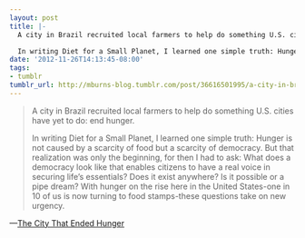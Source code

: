 ```yaml
---
layout: post
title: |-
  A city in Brazil recruited local farmers to help do something U.S. cities have yet to do: end hunger.

  In writing Diet for a Small Planet, I learned one simple truth: Hunger is not caused by a scarcity of food but a scarcity of democracy. But that realization was only the beginning, for then I had to ask: What does a democracy look like that enables citizens to have a real voice in securing life’s essentials? Does it exist anywhere? Is it possible or a pipe dream? With hunger on the rise here in the United States-one in 10 of us is now turning to food stamps-these questions take on new urgency.
date: '2012-11-26T14:13:45-08:00'
tags:
- tumblr
tumblr_url: http://mburns-blog.tumblr.com/post/36616501995/a-city-in-brazil-recruited-local-farmers-to-help
---
```

<blockquote>
A city in Brazil recruited local farmers to help do something U.S. cities have yet to do: end hunger.



In writing Diet for a Small Planet, I learned one simple truth: Hunger is not caused by a scarcity of food but a scarcity of democracy. But that realization was only the beginning, for then I had to ask: What does a democracy look like that enables citizens to have a real voice in securing life&rsquo;s essentials? Does it exist anywhere? Is it possible or a pipe dream? With hunger on the rise here in the United States-one in 10 of us is now turning to food stamps-these questions take on new urgency.
</blockquote>&#8212;<a href="http://readersupportednews.org/opinion2/277-75/14662-the-city-that-ended-hunger">The City That Ended Hunger</a>

